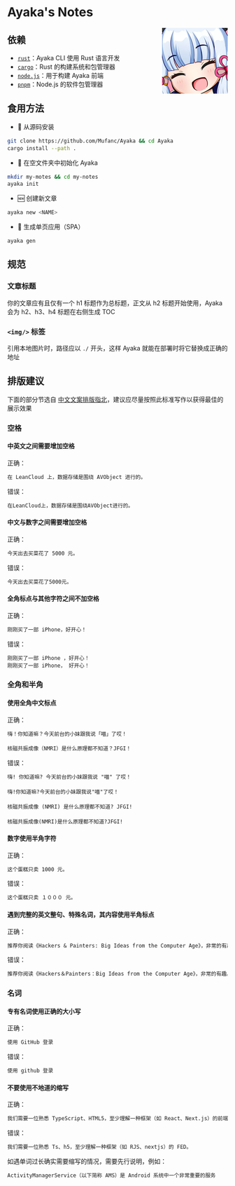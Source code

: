 # Ayaka's Notes

<img src="images/150px-Ayayaka.png" align="right" alt="Ayayaka"/>

## 依赖

* [`rust`](https://www.rust-lang.org/)：Ayaka CLI 使用 Rust 语言开发
* [`cargo`](https://crates.io/)：Rust 的构建系统和包管理器
* [`node.js`](https://nodejs.org/)：用于构建 Ayaka 前端
* [`pnpm`](https://pnpm.io/)：Node.js 的软件包管理器

## 食用方法

* 🔨 从源码安装

```bash
git clone https://github.com/Mufanc/Ayaka && cd Ayaka
cargo install --path .
```

* 🎉 在空文件夹中初始化 Ayaka

```bash
mkdir my-motes && cd my-notes
ayaka init
```

* 🆕 创建新文章

```bash
ayaka new <NAME>
```

* 🚀 生成单页应用（SPA）

```bash
ayaka gen
```

## 规范

### 文章标题

你的文章应有且仅有一个 h1 标题作为总标题，正文从 h2 标题开始使用，Ayaka 会为 h2、h3、h4 标题在右侧生成 TOC

### `<img/>` 标签

引用本地图片时，路径应以 `./` 开头，这样 Ayaka 就能在部署时将它替换成正确的地址

## 排版建议

下面的部分节选自 [中文文案排版指北](https://github.com/sparanoid/chinese-copywriting-guidelines/blob/master/README.zh-Hans.md)，建议应尽量按照此标准写作以获得最佳的展示效果

### 空格

#### 中英文之间需要增加空格

正确：

```markdown
在 LeanCloud 上，数据存储是围绕 AVObject 进行的。
```

错误：

```markdown
在LeanCloud上，数据存储是围绕AVObject进行的。
```

#### 中文与数字之间需要增加空格

正确：

```markdown
今天出去买菜花了 5000 元。
```

错误：

```markdown
今天出去买菜花了5000元。
```

#### 全角标点与其他字符之间不加空格

正确：

```markdown
刚刚买了一部 iPhone，好开心！
```

错误：

```markdown
刚刚买了一部 iPhone ，好开心！
刚刚买了一部 iPhone， 好开心！
```

### 全角和半角

#### 使用全角中文标点

正确：

```markdown
嗨！你知道嘛？今天前台的小妹跟我说「喵」了哎！

核磁共振成像（NMRI）是什么原理都不知道？JFGI！
```

错误：

```markdown
嗨! 你知道嘛? 今天前台的小妹跟我说 "喵" 了哎！

嗨!你知道嘛?今天前台的小妹跟我说"喵"了哎！

核磁共振成像 (NMRI) 是什么原理都不知道? JFGI!

核磁共振成像(NMRI)是什么原理都不知道?JFGI!
```

#### 数字使用半角字符

正确：

```markdown
这个蛋糕只卖 1000 元。
```

错误：

```markdown
这个蛋糕只卖 １０００ 元。
```

#### 遇到完整的英文整句、特殊名词，其内容使用半角标点

正确：

```markdown
推荐你阅读《Hackers & Painters: Big Ideas from the Computer Age》，非常的有趣。
```

错误：

```markdown
推荐你阅读《Hackers＆Painters：Big Ideas from the Computer Age》，非常的有趣。
```

### 名词

#### 专有名词使用正确的大小写

正确：

```markdown
使用 GitHub 登录
```

错误：

```markdown
使用 github 登录
```

#### 不要使用不地道的缩写

正确：

```markdown
我们需要一位熟悉 TypeScript、HTML5，至少理解一种框架（如 React、Next.js）的前端开发者。
```

错误：

```markdown
我们需要一位熟悉 Ts、h5，至少理解一种框架（如 RJS、nextjs）的 FED。
```

如遇单词过长确实需要缩写的情况，需要先行说明，例如：

```markdown
ActivityManagerService（以下简称 AMS）是 Android 系统中一个非常重要的服务
```
